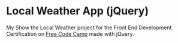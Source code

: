 # Local Weather App (jQuery)

My Show the Local Weather project for the Front End Development Certification on [Free Code Camp](https://www.freecodecamp.com) made with jQuery.
